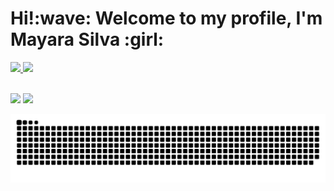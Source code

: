 <h1>  Hi!:wave:  Welcome to my profile, I'm Mayara Silva :girl: </h1>

  <div>
  
  <a href="https://github.com/mayaradeveloper">
  <img height="120"  width="auto" align="auto" src="https://github-readme-stats.vercel.app/api/top-langs/?username=mayaradeveloper&&layout=compact&hide=shell&theme=jolly"/>
 
<img height="160"   align="auto" src="https://github-readme-stats.vercel.app/api?username=mayaradeveloper&show_icons=true&theme=jolly&include_all_commits=true&count_private=true"/>
  <br>
  <br>
    
   <a  ref="https://www.instagram.com/mayara.jds/" target="_blank"> <img src="https://img.shields.io/badge/-Instagram-%23E4405F?style=for-the-badge&logo=instagram&logoColor=white" target="_blank"> </a> 
  <a href="https://www.linkedin.com/in/mayarajds/" target="_blank"> <img src="https://img.shields.io/badge/-LinkedIn-%230077B5?style=for-the-badge&logo=linkedin&logoColor=white" target="_blank"> </a>
 
  ![Snake animation](https://github.com/ellen2121/ellen2121/blob/output/github-contribution-grid-snake.svg)
 
</div>
 

</center>
